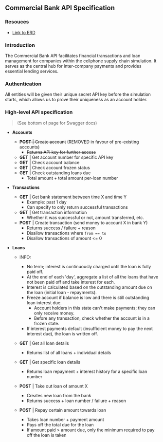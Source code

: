 ## Commercial Bank API Specification

### Resouces
- [Link to ERD](https://dbdiagram.io/d/Commercial-Bank-686026c4f413ba350852b4ee)

### Introduction
The Commercial Bank API facilitates financial transactions and loan management for companies within the cellphone supply chain simulation.
It serves as the central hub for inter-company payments and provides essential lending services.

### Authentication
All entities will be given their unique secret API key before the simulation starts, which allows us to prove their uniqueness as an account holder.

### High-level API specification
> (See bottom of page for Swagger docs)

- **Accounts**
  - ~~**POST** | Create account~~ (REMOVED in favour of pre-existing accounts)
    - ~~Returns API key for further access~~
  - **GET** | Get account number for specific API key
  - **GET** | Check account balance
  - **GET** | Check account frozen status
  - **GET** | Check outstanding loans due
    - Total amount + total amount per-loan number

- **Transactions**
  - **GET** | Get bank statement between time X and time Y
    - Example: past 1 day
    - Can specify to only return successful transactions
  - **GET** | Get transaction information
    - Whether it was successful or not, amount transferred, etc.
  - **POST** | Create transaction (send money to account X in bank Y)
    - Returns success / failure + reason
    - Disallow transactions where `from == to`
    - Disallow transactions of amount <= 0

- **Loans**
  - INFO:
    - No term; interest is continuously charged until the loan is fully paid off.
    - At the end of each 'day', aggregate a list of all the loans that have not been paid off and take interest for each.
    - Interest is calculated based on the outstanding amount due on the loan (initial loan - repayments).
    - Freeze account if balance is low and there is still outstanding loan interest due.
      - Account holders in this state can't make payments; they can only receive money.
      - Before any transaction, check whether the account is in a frozen state.
    - If interest payments default (insufficient money to pay the next interest due), the loan is written off.

  - **GET** | Get all loan details
    - Returns list of all loans + individual details
  - **GET** | Get specific loan details
    - Returns loan repayment + interest history for a specific loan number
  - **POST** | Take out loan of amount X
    - Creates new loan from the bank
    - Returns success + loan number / failure + reason
  - **POST** | Repay certain amount towards loan
    - Takes loan number + payment amount
    - Pays off the total due for the loan
    - If amount paid > amount due, only the minimum required to pay off the loan is taken